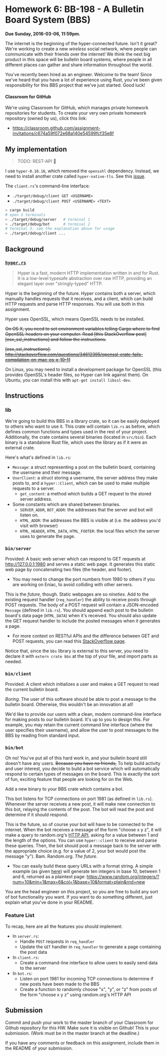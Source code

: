 # Homework 6: BB-198 - A Bulletin Board System (BBS)

**Due Sunday, 2016-03-06, 11:59pm.**

The internet is the beginning of the hyper-connected future. Isn't it great?
We're working to create a new _wireless_ social network, where people can
communicate with their friends over the internet! We think the next big product
in this space will be bulletin board systems, where people in all different
places can gather and share information throughout the world.

You've recently been hired as an engineer. Welcome to the team! Since we've
heard that you have a lot of experience using Rust, you've been given
responsibility for this BBS project that we've just started. Good luck!

#### Classroom for GitHub

We're using Classroom for GitHub, which manages private homework repositories
for students. To create your very own private homework repository (owned by
us), click this link:

* https://classroom.github.com/assignment-invitations/c674a59f072e68a140e54599fcf35e8f

## My implementation

> TODO: REST-API 🤔

I use `hyper-0.10.16`, which removed the `opensshl` dependency. Instead, we need to install another crate called `hyper-native-tls`. See this [issue](https://github.com/hyperium/hyper/issues/1009).

The `client.rs`'s command-line interface:
- `./target/debug/client GET <USERNAME>`
- `./target/debug/client POST <USERNAME> <TEXT>`

```sh
> cargo build
# open 3 terminals
> ./target/debug/server   # terminal 1
> ./target/debug/bot      # terminal 2
# terminal 3. see the explanation above for usage
> ./target/debug/client ...    
```

## Background

### [`hyper.rs`][]

[`hyper.rs`]: http://hyper.rs

> Hyper is a fast, modern HTTP implementation written in and for Rust. It is a
low-level typesafe abstraction over raw HTTP, providing an elegant layer over
"stringly-typed" HTTP.

Hyper is the beginning of the future. Hyper contains both a server, which
manually handles requests that it receives, and a client, which can build HTTP
requests and parse HTTP responses. You will use both in this assignment.

Hyper uses OpenSSL, which means OpenSSL needs to be installed.

~~On OS X, you need to set environment variables telling Cargo where to find
OpenSSL headers on your computer. Read
[this StackOverflow post][osx_ssl_instructions] and follow the instructions.~~

~~[osx_ssl_instructions]: http://stackoverflow.com/questions/34612395/openssl-crate-fails-compilation-on-mac-os-x-10-11~~

On Linux, you may need to install a development package for OpenSSL (this
provides OpenSSL's header files, so Hyper can link against them). On Ubuntu, you
can install this with `apt-get install libssl-dev`.

## Instructions

### lib

We're going to build this BBS in a library crate, so it can be easily deployed
to others who want to use it. This crate will contain `lib.rs` as before, which
defines common functions and types used in the rest of your project.
Additionally, the crate contains several binaries (located in `src/bin`). Each binary
is a standalone Rust file, which uses the library as if it were an external
crate.

Here's what's defined in `lib.rs`:

- `Message`: a struct representing a post on the bulletin board, containing the
  username and their message.
- `UserClient`: a struct storing a username, the server address they make posts
  to, and a `hyper::Client`, which can be used to make multiple requests to a
  server.
  - `get_content`: a method which builds a GET request to the stored server
  address.
- Some constants which are shared between binaries.
  - `SERVER_ADDR`, `BOT_ADDR`: the addresses that the server and bot will listen
    on.
  - `HTML_ADDR`: the addresses the BBS is visible at (i.e. the
    address you'd visit with browser)
  - `HTML_HEADER`, `HTML_DATA`, `HTML_FOOTER`: the local files which the server
    uses to generate the page.

### `bin/server`

Provided: A basic web server which can respond to GET requests at
http://127.0.0.1:1980 and serves a static web page. It generates this static web
page by concatenating two files (the header, and footer).

* You may need to change the port numbers from 1980 to others if you are working
  on Eniac, to avoid colliding with other servers.

This is the _future_, though. Static webpages are so _nineties_. Add to the
existing request handler (`req_handler`) the ability to receive posts through
POST requests. The body of a POST request will contain a JSON-encoded `Message`
(defined in `lib.rs`). You should append each post to the bulletin board's data
page (`HTML_DATA`) when it's received. You should also update the GET request
handler to include the posted messages when it generates a page.

* For more context on RESTful APIs and the difference between GET and POST
  requests, you can read this [StackOverflow page][restful].

[restful]: https://stackoverflow.com/questions/671118/what-exactly-is-restful-programming

Notice that, since the `bbs` library is external to this server, you need to
declare it with `extern crate bbs` at the top of your file, and import parts as
needed.

### `bin/client`

Provided: A client which initializes a user and makes a GET request to read the
current bulletin board.

_Boring._ The user of this software should be able to post a message to the
bulletin board. Otherwise, this wouldn't be an innovation at all!

We'd like to provide our users with a clean, modern command-line interface for
making posts to our bulletin board. It's up to you to design this. For example,
you may retain the current command line interface (where the user specifies
their username), and allow the user to post messages to the BBS by reading from
standard input.

### `bin/bot`

Oh no! You've put all of this hard work in, and your bulletin board still
doesn't have any users. ~~Because you have no friends,~~ To help build activity
and user interest, you decide to build a bot service which will automatically
respond to certain types of messages on the board. This is exactly the sort of
fun, exciting feature that people are looking for on the Web.

Add a new binary to your BBS crate which contains a bot.

This bot listens for TCP connections on port 1981 (as defined in `lib.rs`).
Whenever the server receives a new post, it will make new connection to this bot,
relaying the contents of the post. The bot will read the post and determine if
it should respond.

This is the future, so of course your bot will have to be connected to the
internet. When the bot receives a message of the form "choose x y z", it will
make a query to random.org's [HTTP API][random-api], asking for a value between
1 and the length of the options. You can use `hyper::client` to receive and
parse these queries. Then, the bot should post a message back to the server with
the appropriate choice (e.g. for a value of 2, your bot would post the message
"y"). Bam. Random.org. _The future_.

* You can easily build these query URLs with a format string. A simple example
  (as given [here][random-api]) will generate ten integers in base 10, between 1
  and 6, returned as a plaintext page:
  https://www.random.org/integers/?num=10&min=1&max=6&col=1&base=10&format=plain&rnd=new

You are the head engineer on this project, so you are free to build any sort of
bot functionality you want. If you want to do something different, just explain
what you've done in your README.

[random-api]: https://www.random.org/clients/http/

### Feature List

To recap, here are all the features you should implement:

- In `server.rs`:
  - Handle `POST` requests in `req_handler`
  - Update the `GET` handler in `req_handler` to generate a page containing the
      post data
- In `client.rs`:
  - Create a command-line interface to allow users to easily send data to the
      server
- In `bot.rs`:
  - Listen on port 1981 for incoming TCP connections to determine if new posts
      have been made to the BBS
  - Create a function to randomly choose "x", "y", or "z" from posts of the form
      "choose x y z" using random.org's HTTP API

## Submission

Commit and push your work to the master branch of your Classroom for Github
repository for this HW. Make sure it is visible on Github! This is your
submission. (Work must be in the master branch at the deadline.)

If you have any comments or feedback on this assignment, include them in the
README of your submission.
